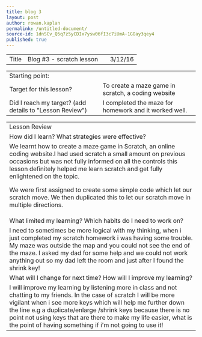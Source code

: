 ```yaml
---
title: blog 3
layout: post
author: rowan.kaplan
permalink: /untitled-document/
source-id: 1dnSCv_Q5q7z5yCDIx7ysw06fI3c7iUmA-1GOay3qey4
published: true
---
```

<table>
  <tr>
    <td>Title</td>
    <td>Blog #3 - scratch lesson</td>
    <td></td>
    <td>3/12/16</td>
  </tr>
</table>


<table>
  <tr>
    <td>Starting point:</td>
    <td></td>
  </tr>
  <tr>
    <td>Target for this lesson?</td>
    <td>To create a maze game in scratch, a coding website</td>
  </tr>
  <tr>
    <td>Did I reach my target? 
(add details to "Lesson Review")</td>
    <td>I completed the maze for homework and it worked well.</td>
  </tr>
</table>


<table>
  <tr>
    <td>Lesson Review</td>
  </tr>
  <tr>
    <td>How did I learn? What strategies were effective? </td>
  </tr>
  <tr>
    <td> We learnt how to create a maze game in Scratch, an online coding website.I had used scratch a small amount on previous occasions but was not fully informed on all the controls this lesson definitely helped me learn scratch and get fully enlightened on the topic. 

We were first assigned to create some simple code which let our scratch move. We then duplicated this to let our scratch move in multiple directions.</td>
  </tr>
  <tr>
    <td>What limited my learning? Which habits do I need to work on? </td>
  </tr>
  <tr>
    <td>I need to sometimes be more logical with my thinking, when i just completed my scratch homework i was having some trouble. My maze was outside the map and you could not see the end of the maze. I asked my dad for some help and we could not work anything out so my dad left the room and just after I found the shrink key!</td>
  </tr>
  <tr>
    <td>What will I change for next time? How will I improve my learning?</td>
  </tr>
  <tr>
    <td>I will improve my learning by listening more in class and not chatting to my friends. In the case of scratch I will be more vigilant when i see more keys which will help me further down the line e.g a duplicate/enlarge /shrink keys because there is no point not using keys that are there to make my life easier, what is the point of having something if i'm not going to use it!</td>
  </tr>
</table>


